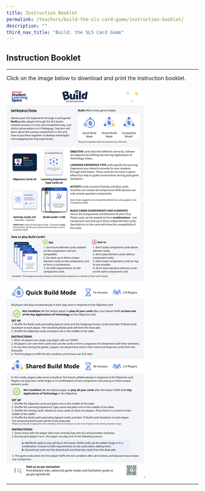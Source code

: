 ```yaml
---
title: Instruction Booklet
permalink: /teachers/build-the-sls-card-game/instruction-booklet/
description: ""
third_nav_title: "Build: the SLS Card Game"
---
```

Instruction Booklet
-------------------

---

Click on the image below to download and print the instruction booklet.

[![](/images/Media/SLS%20Build%20(Category)/instructionbooklet.png)](https://go.gov.sg/build-instructionsheet).

---
